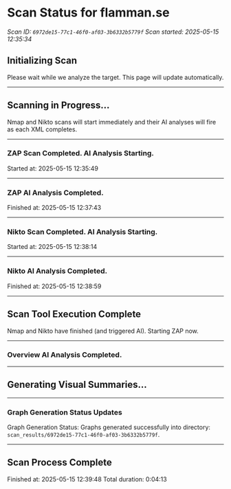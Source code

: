 # Scan Status for flamman.se

*Scan ID: `6972de15-77c1-46f0-af03-3b6332b5779f`*
*Scan started: 2025-05-15 12:35:34*

## Initializing Scan

Please wait while we analyze the target. This page will update automatically.

---

## Scanning in Progress...

Nmap and Nikto scans will start immediately and their AI analyses will fire as each XML completes.

---

### ZAP Scan Completed. AI Analysis Starting.
Started at: 2025-05-15 12:35:49


---

### ZAP AI Analysis Completed.
Finished at: 2025-05-15 12:37:43


---

### Nikto Scan Completed. AI Analysis Starting.
Started at: 2025-05-15 12:38:14


---

### Nikto AI Analysis Completed.
Finished at: 2025-05-15 12:38:59


---

## Scan Tool Execution Complete

Nmap and Nikto have finished (and triggered AI). Starting ZAP now.

---

### Overview AI Analysis Completed.

---

## Generating Visual Summaries...

---

### Graph Generation Status Updates

Graph Generation Status: Graphs generated successfully into directory: `scan_results/6972de15-77c1-46f0-af03-3b6332b5779f`.

---

## Scan Process Complete

Finished at: 2025-05-15 12:39:48
Total duration: 0:04:13

